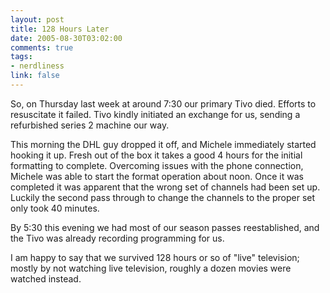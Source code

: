 ```yaml
--- 
layout: post
title: 128 Hours Later
date: 2005-08-30T03:02:00
comments: true
tags:
- nerdliness
link: false
---
```

So, on Thursday last week at around 7:30 our primary Tivo died. Efforts to resuscitate it failed. Tivo kindly initiated an exchange for us, sending a refurbished series 2 machine our way.

This morning the DHL guy dropped it off, and Michele immediately started hooking it up. Fresh out of the box it takes a good 4 hours for the initial formatting to complete. Overcoming issues with the phone connection, Michele was able to start the format operation about noon. Once it was completed it was apparent that the wrong set of channels had been set up. Luckily the second pass through to change the channels to the proper set only took 40 minutes.

By 5:30 this evening we had most of our season passes reestablished, and the Tivo was already recording programming for us.

I am happy to say that we survived 128 hours or so of "live" television; mostly by not watching live television, roughly a dozen movies were watched instead.
